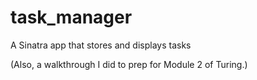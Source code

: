 # task_manager
A Sinatra app that stores and displays tasks

(Also, a walkthrough I did to prep for Module 2 of Turing.)

